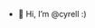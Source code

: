 - 👋 Hi, I’m @cyrell :)


<!---
cyrelllovesu/cyrelllovesu is a ✨ special ✨ repository because its `README.md` (this file) appears on your GitHub profile.
You can click the Preview link to take a look at your changes.
--->
